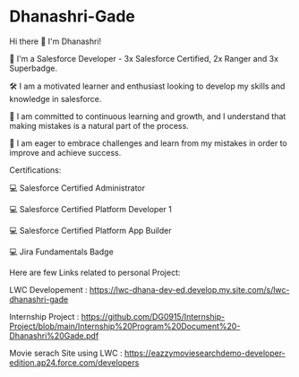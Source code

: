 # Dhanashri-Gade

Hi there 👋 I'm Dhanashri!

🔭  I'm a Salesforce Developer - 3x Salesforce Certified, 2x Ranger and 3x Superbadge.

🛠   I am a motivated learner and enthusiast looking to develop my skills and knowledge in salesforce.

🌱  I am committed to continuous learning and growth, and I understand that making mistakes is a natural part of the process. 

👨‍  I am eager to embrace challenges and learn from my mistakes in order to improve and achieve success.


Certifications:

💻  Salesforce Certified Administrator

💻  Salesforce Certified Platform Developer 1

💻  Salesforce Certified Platform App Builder

💻  Jira Fundamentals Badge


Here are few Links related to personal Project:

LWC Developement :            https://lwc-dhana-dev-ed.develop.my.site.com/s/lwc-dhanashri-gade

Internship Project :          https://github.com/DG0915/Internship-Project/blob/main/Internship%20Program%20Document%20-Dhanashri%20Gade.pdf

Movie serach Site using LWC : https://eazzymoviesearchdemo-developer-edition.ap24.force.com/developers
